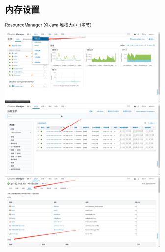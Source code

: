 <!--
 * @Author: wjn
 * @Date: 2020-02-26 18:29:33
 * @LastEditors: wjn
 * @LastEditTime: 2020-02-27 11:37:53
 -->
# 内存设置

ResourceManager 的 Java 堆栈大小（字节）

![mem_conf_1](../../../../../Images/BigData/Cloudera/CDH/Yarn/mem_conf_1.png)
![mem_conf_2](../../../../../Images/BigData/Cloudera/CDH/Yarn/mem_conf_2.png)
![mem_conf_3](../../../../../Images/BigData/Cloudera/CDH/Yarn/mem_conf_3.png)